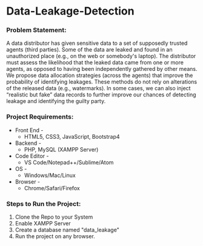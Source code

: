 # Data-Leakage-Detection

### Problem Statement: 
A data distributor has given sensitive data to a set of supposedly trusted agents (third parties). Some of the data are leaked and found in an unauthorized place (e.g., on the web or somebody&#39;s laptop). The distributor must assess the likelihood that the leaked data came from one or more agents, as opposed to having been independently gathered by other means. We propose data allocation strategies (across the agents) that improve the probability of identifying leakages. These methods do not rely on alterations of the released data (e.g., watermarks). In some cases, we can also inject “realistic but fake” data records to further improve our chances of detecting leakage and identifying the guilty party.

### Project Requirements:
* Front End - 
  * HTML5, CSS3, JavaScript, Bootstrap4
* Backend -
  * PHP, MySQL (XAMPP Server)
* Code Editor -
  * VS Code/Notepad++/Sublime/Atom
* OS -
  * Windows/Mac/Linux
* Browser -
  * Chrome/Safari/Firefox

### Steps to Run the Project:
1. Clone the Repo to your System
2. Enable XAMPP Server
3. Create a database named "data_leakage"
4. Run the project on any browser.
